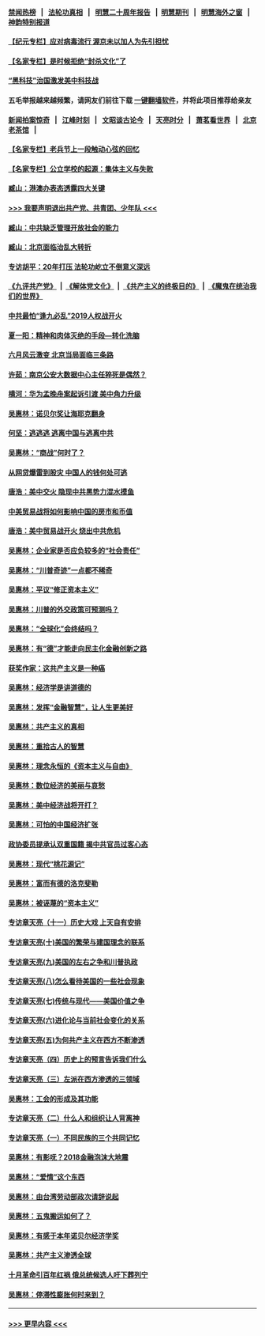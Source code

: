 #### [禁闻热榜](热点新闻.md?=0)  &nbsp;&nbsp;|&nbsp;&nbsp; [法轮功真相](https://github.com/gfw-breaker/truth/blob/master/README.md?=0) &nbsp;&nbsp;|&nbsp;&nbsp; [明慧二十周年报告](https://github.com/gfw-breaker/mh-reports/blob/master/README.md?=0) &nbsp;&nbsp;|&nbsp;&nbsp;[明慧期刊](https://github.com/gfw-breaker/mh-qikan) &nbsp;&nbsp;|&nbsp;&nbsp; [明慧海外之窗](https://github.com/gfw-breaker/mh-news/blob/master/README.md?=0) &nbsp;&nbsp;|&nbsp;&nbsp; [神韵特别报道](https://github.com/gfw-breaker/mh-news/blob/master/shenyun.md?=0)
#### [【纪元专栏】应对病毒流行 渥京未以加人为先引担忧](../pages/nsc423/n11875714.md?t=02232331) 
#### [【名家专栏】是时候拒绝“封杀文化”了](../pages/nsc423/n11814093.md?t=02232331) 
#### [“黑科技”治国激发美中科技战](../pages/nsc423/n11638056.md?t=02232331) 
#### 五毛举报越来越频繁，请网友们前往下载 [一键翻墙软件](https://github.com/gfw-breaker/ssr-accounts)，并将此项目推荐给亲友
#### [新闻拍案惊奇](https://github.com/gfw-breaker/banned-news/blob/master/pages/link4.md) &nbsp;&nbsp;|&nbsp;&nbsp; [江峰时刻](https://github.com/gfw-breaker/banned-news/blob/master/pages/link4.md) &nbsp;&nbsp;|&nbsp;&nbsp; [文昭谈古论今](https://github.com/gfw-breaker/banned-news/blob/master/pages/link4.md) &nbsp;&nbsp;|&nbsp;&nbsp; [天亮时分](https://github.com/gfw-breaker/banned-news/blob/master/pages/link4.md) &nbsp;&nbsp;|&nbsp;&nbsp; [萧茗看世界](https://github.com/gfw-breaker/banned-news/blob/master/pages/link4.md) &nbsp;&nbsp;|&nbsp;&nbsp; [北京老茶馆](https://github.com/gfw-breaker/banned-news/blob/master/pages/link4.md) &nbsp;&nbsp;|&nbsp;&nbsp; 
#### [【名家专栏】老兵节上一段触动心弦的回忆](../pages/nsc423/n11646016.md?t=02232331) 
#### [【名家专栏】公立学校的起源：集体主义与失败](../pages/nsc423/n11601833.md?t=02232331) 
#### [臧山：港澳办表态透露四大关键](../pages/nsc423/n11421628.md?t=02232331) 
#### [>>> 我要声明退出共产党、共青团、少年队 <<<](https://github.com/begood0513/goodnews/blob/master/quit/letter.md) 
#### [臧山：中共缺乏管理开放社会的能力](../pages/nsc423/n11407457.md?t=02232331) 
#### [臧山：北京面临治乱大转折](../pages/nsc423/n11406895.md?t=02232331) 
#### [专访胡平：20年打压 法轮功屹立不倒意义深远](../pages/nsc423/n11398800.md?t=02232331) 
#### [《九评共产党》](https://github.com/begood0513/9ping.md/blob/master/README.md) &nbsp;|&nbsp; [《解体党文化》](../../../../jtdwh.md/blob/master/README.md)  &nbsp;|&nbsp; [《共产主义的终极目的》](../../../../gczydzjmd.md/blob/master/README.md) &nbsp;|&nbsp; [《魔鬼在统治我们的世界》](../../../../mgztzwmdsj.md/blob/master/README.md) 
#### [中共最怕“逢九必乱”2019人权战开火](../pages/nsc423/n11385248.md?t=02232331) 
#### [夏一阳：精神和肉体灭绝的手段—转化洗脑](../pages/nsc423/n11368250.md?t=02232331) 
#### [六月风云激变 北京当局面临三条路](../pages/nsc423/n11313668.md?t=02232331) 
#### [许茹：南京公安大数据中心主任猝死是偶然？](../pages/nsc423/n11064744.md?t=02232331) 
#### [横河：华为孟晚舟案起诉引渡 美中角力升级](../pages/nsc423/n11027230.md?t=02232331) 
#### [吴惠林：诺贝尔奖让海耶克翻身](../pages/nsc423/n10890049.md?t=02232331) 
#### [何坚：逃逃逃 逃离中国与逃离中共](../pages/nsc423/n10592891.md?t=02232331) 
#### [吴惠林：“商战”何时了？](../pages/nsc423/n10573558.md?t=02232331) 
#### [从网贷爆雷到股灾 中国人的钱何处可逃](../pages/nsc423/n10572800.md?t=02232331) 
#### [唐浩：美中交火 隐现中共黑势力混水摸鱼](../pages/nsc423/n10544040.md?t=02232331) 
#### [中美贸易战将如何影响中国的房市和币值](../pages/nsc423/n10543697.md?t=02232331) 
#### [唐浩：美中贸易战开火 烧出中共危机](../pages/nsc423/n10540126.md?t=02232331) 
#### [吴惠林：企业家是否应负较多的“社会责任”](../pages/nsc423/n10535022.md?t=02232331) 
#### [吴惠林：“川普奇迹”一点都不稀奇](../pages/nsc423/n10512808.md?t=02232331) 
#### [吴惠林：平议“修正资本主义”](../pages/nsc423/n10495724.md?t=02232331) 
#### [吴惠林：川普的外交政策可预测吗？](../pages/nsc423/n10462387.md?t=02232331) 
#### [吴惠林：“全球化”会终结吗？](../pages/nsc423/n10452838.md?t=02232331) 
#### [吴惠林：有“德”才能走向民主化金融创新之路](../pages/nsc423/n10432292.md?t=02232331) 
#### [获奖作家：这共产主义是一种癌](../pages/nsc423/n10431541.md?t=02232331) 
#### [吴惠林：经济学是讲道德的](../pages/nsc423/n10398014.md?t=02232331) 
#### [吴惠林：发挥“金融智慧”，让人生更美好](../pages/nsc423/n10375019.md?t=02232331) 
#### [吴惠林：共产主义的真相](../pages/nsc423/n10351394.md?t=02232331) 
#### [吴惠林：重拾古人的智慧](../pages/nsc423/n10337691.md?t=02232331) 
#### [吴惠林：理念永恒的《资本主义与自由》](../pages/nsc423/n10316274.md?t=02232331) 
#### [吴惠林：数位经济的美丽与哀愁](../pages/nsc423/n10292946.md?t=02232331) 
#### [吴惠林：美中经济战将开打？](../pages/nsc423/n10258825.md?t=02232331) 
#### [吴惠林：可怕的中国经济扩张](../pages/nsc423/n10219147.md?t=02232331) 
#### [政协委员提承认双重国籍 揭中共官员过客心态](../pages/nsc423/n10208809.md?t=02232331) 
#### [吴惠林：现代“桃花源记”](../pages/nsc423/n10185234.md?t=02232331) 
#### [吴惠林：富而有德的洛克斐勒](../pages/nsc423/n10142264.md?t=02232331) 
#### [吴惠林：被诬蔑的“资本主义”](../pages/nsc423/n10124816.md?t=02232331) 
#### [专访章天亮（十一）历史大戏 上天自有安排](../pages/nsc423/n10094905.md?t=02232331) 
#### [专访章天亮(十)美国的繁荣与建国理念的联系](../pages/nsc423/n10094899.md?t=02232331) 
#### [专访章天亮(九)美国的左右之争和川普执政](../pages/nsc423/n10094889.md?t=02232331) 
#### [专访章天亮(八)怎么看待美国的一些社会现象](../pages/nsc423/n10094857.md?t=02232331) 
#### [专访章天亮(七)传统与现代——美国价值之争](../pages/nsc423/n10093140.md?t=02232331) 
#### [专访章天亮(六)进化论与当前社会变化的关系](../pages/nsc423/n10092036.md?t=02232331) 
#### [专访章天亮(五)为何共产主义在西方不断渗透](../pages/nsc423/n10083620.md?t=02232331) 
#### [专访章天亮（四）历史上的预言告诉我们什么](../pages/nsc423/n10083606.md?t=02232331) 
#### [专访章天亮（三）左派在西方渗透的三领域](../pages/nsc423/n10081115.md?t=02232331) 
#### [吴惠林：工会的形成及其功能](../pages/nsc423/n10080633.md?t=02232331) 
#### [专访章天亮（二）什么人和组织让人背离神](../pages/nsc423/n10076637.md?t=02232331) 
#### [专访章天亮（一）不同民族的三个共同记忆](../pages/nsc423/n10074188.md?t=02232331) 
#### [吴惠林：有影呒？2018金融泡沫大地震](../pages/nsc423/n10040534.md?t=02232331) 
#### [吴惠林：“爱情”这个东西](../pages/nsc423/n10019423.md?t=02232331) 
#### [吴惠林：由台湾劳动部政次请辞说起](../pages/nsc423/n9979679.md?t=02232331) 
#### [吴惠林：五鬼搬运如何了？](../pages/nsc423/n9925338.md?t=02232331) 
#### [吴惠林：有感于本年诺贝尔经济学奖](../pages/nsc423/n9871883.md?t=02232331) 
#### [吴惠林：共产主义渗透全球](../pages/nsc423/n9812748.md?t=02232331) 
#### [十月革命引百年红祸 俄总统候选人吁下葬列宁](../pages/nsc423/n9810182.md?t=02232331) 
#### [吴惠林：停滞性膨胀何时来到？](../pages/nsc423/n9764136.md?t=02232331) 

----
#### [ >>> 更早内容 <<< ](../indexes/nsc423-earlier.md)
